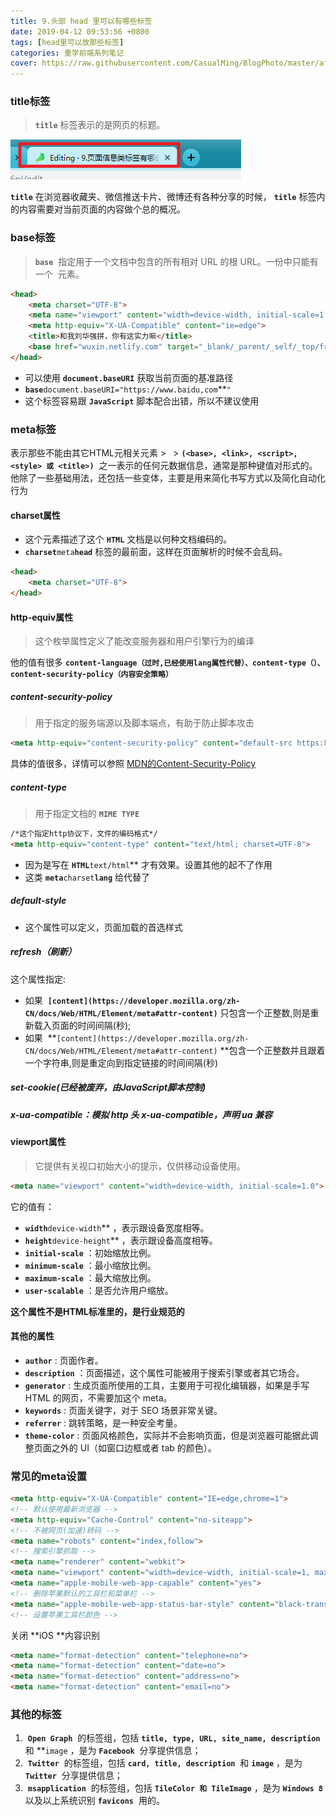 ```yaml
---
title: 9.头部 head 里可以有哪些标签
date: 2019-04-12 09:53:56 +0800
tags: [head里可以放那些标签]
categories: 重学前端系列笔记
cover: https://raw.githubusercontent.com/CasualMing/BlogPhoto/master/afce1bbb6bc7.png
---
```


### title标签
> **`title`** 标签表示的是网页的标题。

![snipaste_20190412_104309.png](https://raw.githubusercontent.com/CasualMing/BlogPhoto/master/afce1bbb6bc7.png)

**`title`** 在浏览器收藏夹、微信推送卡片、微博还有各种分享的时候， **`title`** 标签内的内容需要对当前页面的内容做个总的概况。


### base标签
> **`base`**  指定用于一个文档中包含的所有相对 URL 的根 URL。一份中只能有一个  元素。


```html
<head>
    <meta charset="UTF-8">
    <meta name="viewport" content="width=device-width, initial-scale=1.0">
    <meta http-equiv="X-UA-Compatible" content="ie=edge">
    <title>和我刘华强拼，你有这实力嘛</title>
    <base href="wuxin.netlify.com" target="_blank/_parent/_self/_top/framename">
</head>
```

- 可以使用 **`document.baseURI`** 获取当前页面的基准路径
- **`base`**`document.baseURI="https://www.baidu,com`**`"`  
- 这个标签容易跟 **`JavaScript`** 脚本配合出错，所以不建议使用

### meta标签
表示那些不能由其它HTML元相关元素 > ` `> **`(<base>, <link>, <script>, <style> 或 <title>)`**  之一表示的任何元数据信息，通常是那种键值对形式的。他除了一些基础用法，还包括一些变体，主要是用来简化书写方式以及简化自动化行为

#### charset属性

- 这个元素描述了这个 **`HTML`** 文档是以何种文档编码的。
- **`charset`**`meta`**`head`** 标签的最前面，这样在页面解析的时候不会乱码。
```html
<head>
    <meta charset="UTF-8">
</head>
```


#### http-equiv属性
> 这个枚举属性定义了能改变服务器和用户引擎行为的编译


他的值有很多 **`content-language（过时,已经使用lang属性代替）、content-type（）、content-security-policy（内容安全策略）`** 


##### content-security-policy
> 用于指定的服务端源以及脚本端点，有助于防止脚本攻击

```html
<meta http-equiv="content-security-policy" content="default-src https:地址">
```
具体的值很多，详情可以参照 [MDN的Content-Security-Policy](https://developer.mozilla.org/zh-CN/docs/Web/HTTP/Headers/Content-Security-Policy__by_cnvoid)


##### content-type
> 用于指定文档的 **`MIME TYPE`** 


```html
/*这个指定http协议下，文件的编码格式*/
<meta http-equiv="content-type" content="text/html; charset=UTF-8"> 
```

- 因为是写在 **`HTML`**`text/html`** 才有效果。设置其他的起不了作用
- 这类 **`meta`**`charset`**`lang`** 给代替了


##### default-style

- 这个属性可以定义，页面加载的首选样式

##### refresh（刷新）
这个属性指定:

  - 如果  **`[content](https://developer.mozilla.org/zh-CN/docs/Web/HTML/Element/meta#attr-content)`** 只包含一个正整数,则是重新载入页面的时间间隔(秒);
  - 如果  **`[content](https://developer.mozilla.org/zh-CN/docs/Web/HTML/Element/meta#attr-content)` **包含一个正整数并且跟着一个字符串,则是重定向到指定链接的时间间隔(秒)

##### **set-cookie(已经被废弃，由JavaScript脚本控制)**

##### x-ua-compatible：模拟 http 头 x-ua-compatible，声明 ua 兼容

#### viewport属性
> 它提供有关视口初始大小的提示，仅供移动设备使用。

```html
<meta name="viewport" content="width=device-width, initial-scale=1.0">
```
它的值有：

- **`width`**`device-width`** ，表示跟设备宽度相等。
- **`height`**`device-height`** ，表示跟设备高度相等。
- **`initial-scale`** ：初始缩放比例。
- **`minimum-scale`** ：最小缩放比例。
- **`maximum-scale`** ：最大缩放比例。
- **`user-scalable`** ：是否允许用户缩放。

**这个属性不是HTML标准里的，是行业规范的**

#### 其他的属性

- **`author`** : 页面作者。
- **`description`** ：页面描述，这个属性可能被用于搜索引擎或者其它场合。
- **`generator`** : 生成页面所使用的工具，主要用于可视化编辑器，如果是手写 HTML 的网页，不需要加这个 meta。
- **`keywords`** : 页面关键字，对于 SEO 场景非常关键。
- **`referrer`** : 跳转策略，是一种安全考量。
- **`theme-color`** : 页面风格颜色，实际并不会影响页面，但是浏览器可能据此调整页面之外的 UI（如窗口边框或者 tab 的颜色）。

### 常见的meta设置
```html
<meta http-equiv="X-UA-Compatible" content="IE=edge,chrome=1">
<!-- 默认使用最新浏览器 -->
<meta http-equiv="Cache-Control" content="no-siteapp">
<!-- 不被网页(加速)转码 -->
<meta name="robots" content="index,follow">
<!-- 搜索引擎抓取 -->
<meta name="renderer" content="webkit">
<meta name="viewport" content="width=device-width, initial-scale=1, maximum-scale=1, minimum-scale=1, user-scalable=no, minimal-ui">
<meta name="apple-mobile-web-app-capable" content="yes">
<!-- 删除苹果默认的工具栏和菜单栏 -->
<meta name="apple-mobile-web-app-status-bar-style" content="black-translucent">
<!-- 设置苹果工具栏颜色 -->
```

关闭 **iOS **内容识别
```html
<meta name="format-detection" content="telephone=no">
<meta name="format-detection" content="date=no">
<meta name="format-detection" content="address=no">
<meta name="format-detection" content="email=no">
```


### 其他的标签

1.  **`Open Graph`**  的标签组，包括 **`title, type, URL, site_name, description`**  和 **`image` ，是为 **`Facebook`**  分享提供信息；
2.  **`Twitter`**  的标签组，包括 **`card, title, description`**  和 **`image`** ，是为 **`Twitter`**  分享提供信息；
3.  **`msapplication`**  的标签组，包括 **`TileColor 和 TileImage`** ，是为 **`Windows 8`**  以及以上系统识别 **`favicons`**  用的。

